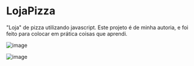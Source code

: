 # LojaPizza
"Loja" de pizza utilizando javascript. Este projeto é de minha autoria, e foi feito para colocar em prática coisas que aprendi. 

![image](https://user-images.githubusercontent.com/47525873/166159220-e2d55298-ef13-427d-94cd-e60c863e1b52.png)


![image](https://user-images.githubusercontent.com/47525873/166159251-d93857b9-0fff-4297-8d9d-2190e5fa5a4b.png)

